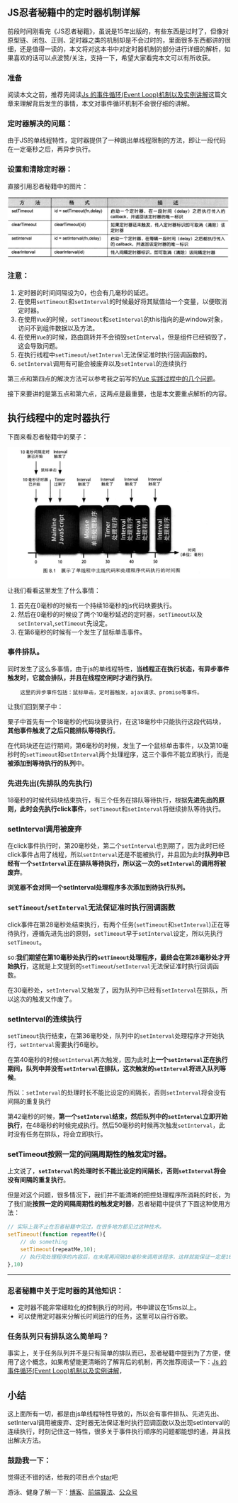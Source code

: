 ## JS忍者秘籍中的定时器机制详解

前段时间刚看完《JS忍者秘籍》，虽说是15年出版的，有些东西是过时了，但像对原型链、闭包、正则、定时器之类的机制却是不会过时的，里面很多东西都讲的很细，还是值得一读的，本文将对这本书中对定时器机制的部分进行详细的解析，如果喜欢的话可以点波赞/关注，支持一下，希望大家看完本文可以有所收获。

### 准备

阅读本文之前，推荐先阅读[Js 的事件循环(Event Loop)机制以及实例讲解](https://juejin.im/post/5b24b116e51d4558a65fdb70)这篇文章来理解背后发生的事情，本文对事件循环机制不会很仔细的讲解。

### 定时器解决的问题：

由于JS的单线程特性，定时器提供了一种跳出单线程限制的方法，即让一段代码在一定毫秒之后，再异步执行。

### 设置和清除定时器：

直接引用忍者秘籍中的图片：

![](https://github.com/OBKoro1/articleImg_src/blob/master/juejin/1640c7f6e32c21c3?raw=true)

### 注意：

1. 定时器的时间间隔设为0，也会有几毫秒的延迟。
2. 在使用`setTimeout`和`setInterval`的时候最好将其赋值给一个变量，以便取消定时器。
3. 在使用`Vue`的时候，`setTimeout`和`setInterval`的this指向的是window对象，访问不到组件数据以及方法。
4. 在使用`Vue`的时候，路由跳转并不会销毁`setInterval`，但是组件已经销毁了，这会导致问题。
5. 在执行线程中`setTimeout`/`setInterval`无法保证准时执行回调函数的。
6. `setInterval`调用有可能会被废弃以及`setInterval`的连续执行

第三点和第四点的解决方法可以参考我之前写的[Vue 实践过程中的几个问题](https://juejin.im/post/5a587b46f265da3e3b7a7677#heading-4)。

接下来要讲的是第五点和第六点，这两点是最重要，也是本文要重点解析的内容。

## 执行线程中的定时器执行

下面来看忍者秘籍中的栗子：

![](https://github.com/OBKoro1/articleImg_src/blob/master/juejin/1640ca6240fb3eeb?raw=true)

让我们看看这里发生了什么事情：

1. 首先在0毫秒的时候有一个持续18毫秒的js代码块要执行。
2. 然后在0毫秒的时候设了两个10毫秒延迟的定时器，`setTimeout`以及`setInterval`,`setTimeout`先设定。
3. 在第6毫秒的时候有一个发生了鼠标单击事件。

### 事件排队。

同时发生了这么多事情，由于js的单线程特性，**当线程正在执行状态，有异步事件触发时，它就会排队，并且在线程空闲时才进行执行**。

        这里的异步事件包括：鼠标单击，定时器触发，ajax请求、promise等事件。

让我们回到栗子中：

栗子中首先有一个18毫秒的代码块要执行，在这18毫秒中只能执行这段代码块，**其他事件触发了之后只能排队等待执行**。

在代码块还在运行期间，第6毫秒的时候，发生了一个鼠标单击事件，以及第10毫秒时的`setTimeout`和`setInterval`两个处理程序，这三个事件不能立即执行，而是**被添加到等待执行的队列**中。

### 先进先出(先排队的先执行)

18毫秒的时候代码块结束执行，有三个任务在排队等待执行，根据**先进先出的原则，此时会先执行click事件**，`setTimeout`和`setInterval`将继续排队等待执行。

### setInterval调用被废弃

在click事件执行时，第20毫秒处，第二个`setInterval`也到期了，因为此时已经click事件占用了线程，所以`setInterval`还是不能被执行，并且因为此时**队列中已经有一个`setInterval`正在排队等待执行，所以这一次的`setInterval`的调用将被废弃**。

**浏览器不会对同一个setInterval处理程序多次添加到待执行队列。**

### `setTimeout`/`setInterval`无法保证准时执行回调函数

click事件在第28毫秒处结束执行，有两个任务(`setTimeout`和`setInterval`)正在等待执行，遵循先进先出的原则，`setTimeout`早于`setInterval`设定，所以先执行`setTimeout`。

so:**我们期望在第10毫秒处执行的`setTimeout`处理程序，最终会在第28毫秒处才开始执行**，这就是上文提到的`setTimeout`/`setInterval`无法保证准时执行回调函数。

在30毫秒处，`setInterval`又触发了，因为队列中已经有`setInterval`在排队，所以这次的触发又作废了。

### setInterval的连续执行

`setTimeout`执行结束，在第36毫秒处，队列中的`setInterval`处理程序才开始执行，`setInterval`需要执行6毫秒。

在第40毫秒的时候`setInterval`再次触发，因为此时**上一个`setInterval`正在执行期间，队列中并没有`setInterval`在排队，这次触发的`setInterval`将进入队列等候**。

所以：`setInterval`的处理时长不能比设定的间隔长，否则`setInterval`将会没有间隔的重复执行

第42毫秒的时候，**第一个`setInterval`结束，然后队列中的`setInterval`立即开始执行**，在48毫秒的时候完成执行。然后50毫秒的时候再次触发`setInterval`，此时没有任务在排队，将会立即执行。

### setTimeout按照一定的间隔周期性的触发定时器。

上文说了，**`setInterval`的处理时长不能比设定的间隔长，否则`setInterval`将会没有间隔的重复执行**。

但是对这个问题，很多情况下，我们并不能清晰的把控处理程序所消耗的时长，为了我们能**按照一定的间隔周期性的触发定时器**，忍者秘籍中提供了下面这种使用方法：

```js
// 实际上我不止在忍者秘籍中见过，在很多地方都见过这种技术。
setTimeout(function repeatMe(){
    // do something
    setTimeout(repeatMe,10); 
    // 执行完处理程序的内容后，在末尾再间隔10毫秒来调用该程序，这样就能保证一定是10毫秒的周期调用
},10)
```

---

### 忍者秘籍中关于定时器的其他知识：

* 定时器不能非常细粒化的控制执行的时间，书中建议在15ms以上。
* 可以使用定时器来分解长时间运行的任务，这里可以自行谷歌。

### 任务队列只有排队这么简单吗？

事实上，关于任务队列并不是只有简单的排队而已，忍者秘籍中提到为了方便，使用了这个概念，如果希望能更清晰的了解背后的机制，再次推荐阅读一下：[Js 的事件循环(Event Loop)机制以及实例讲解](https://juejin.im/post/5b24b116e51d4558a65fdb70)，


## 小结

这上面所有一切，都是由js单线程特性导致的，所以会有事件排队、先进先出、setInterval调用被废弃、定时器无法保证准时执行回调函数以及出现setInterval的连续执行，时刻记住这一特性，很多关于事件执行顺序的问题都能想的通，并且找出解决方法。

### 鼓励我一下：

觉得还不错的话，给我的项目点个[star](https://github.com/OBKoro1/Brush_algorithm)吧

游泳、健身了解一下：[博客](http://obkoro1.com/)、[前端算法](https://github.com/OBKoro1/Brush_algorithm)、[公众号](https://github.com/OBKoro1/articleImg_src/blob/master/juejin/1631b6f52f7e7015.jpeg?raw=true)

